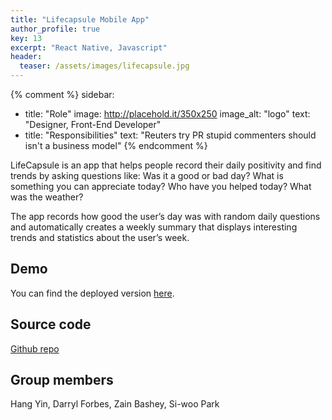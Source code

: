 ```yaml
---
title: "Lifecapsule Mobile App"
author_profile: true
key: 13
excerpt: "React Native, Javascript"
header:
  teaser: /assets/images/lifecapsule.jpg
---
```


{% comment %} 
sidebar:
  - title: "Role"
    image: http://placehold.it/350x250
    image_alt: "logo"
    text: "Designer, Front-End Developer"
  - title: "Responsibilities"
    text: "Reuters try PR stupid commenters should isn't a business model"
{% endcomment %} 

LifeCapsule is an app that helps people record their daily positivity and find trends by asking questions like: Was it a good or bad day? What is something you can appreciate today? Who have you helped today? What was the weather?

The app records how good the user’s day was with random daily questions and automatically creates a weekly summary that displays interesting trends and statistics about the user’s week.

## Demo
You can find the deployed version [here](https://lifecapsuleservices.web.app/index.html).

## Source code
[Github repo](https://github.com/394-s21/cs394blue)

## Group members
Hang Yin, Darryl Forbes, Zain Bashey, Si-woo Park
